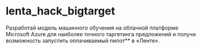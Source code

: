 # lenta_hack_bigtarget
Разработай модель машинного обучения на облачной платформе Microsoft Azure для наиболее точного таргетинга предложений и получи возможность запустить оплачиваемый пилот** в «Ленте».
